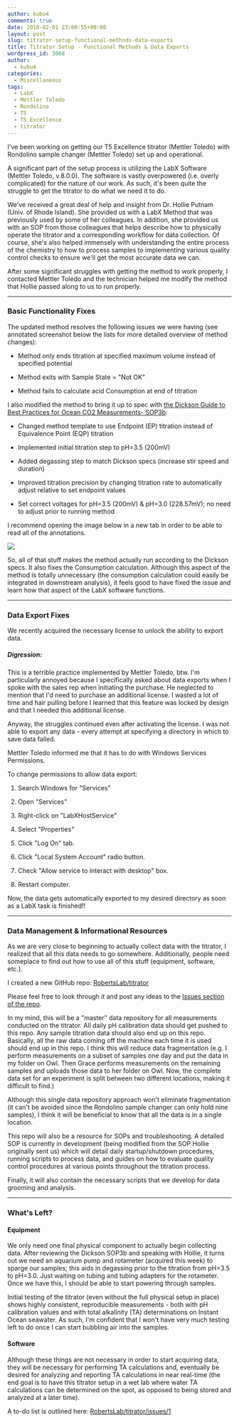 ```yaml
---
author: kubu4
comments: true
date: 2018-02-01 23:00:55+00:00
layout: post
slug: titrator-setup-functional-methods-data-exports
title: Titrator Setup - Functional Methods & Data Exports
wordpress_id: 3068
author:
  - kubu4
categories:
  - Miscellaneous
tags:
  - LabX
  - Mettler Toledo
  - Rondolino
  - T5
  - T5 Excellence
  - titrator
---
```


I've been working on getting our T5 Excellence titrator (Mettler Toledo) with Rondolino sample changer (Mettler Toledo) set up and operational.

A significant part of the setup process is utilizing the LabX Software (Mettler Toledo, v.8.0.0). The software is vastly overpowered (i.e. overly complicated) for the nature of our work. As such, it's been quite the struggle to get the titrator to do what we need it to do.

We've received a great deal of help and insight from Dr. Hollie Putnam (Univ. of Rhode Island). She provided us with a LabX Method that was previously used by some of her colleagues. In addition, she provided us with an SOP from those colleagues that helps describe how to physically operate the titrator and a corresponding workflow for data collection. Of course, she's also helped immensely with understanding the entire process of the chemistry to how to process samples to implementing various quality control checks to ensure we'll get the most accurate data we can.

After some significant struggles with getting the method to work properly, I contacted Mettler Toledo and the technician helped me modify the method that Hollie passed along to us to run properly.



* * *





### Basic Functionality Fixes



The updated method resolves the following issues we were having (see annotated screenshot below the lists for more detailed overview of method changes):





  * Method only ends titration at specified maximum volume instead of specified potential


  * Method exits with Sample State = "Not OK"


  * Method fails to calculate acid Consumption at end of titration



I also modified the method to bring it up to spec with [the Dickson Guide to Best Practices for Ocean CO2 Measurements- SOP3b](httpss://github.com/RobertsLab/titrator/blob/master/protocols/Dickson_Guide_to_Best_Practices_for_Ocean_CO2_Measurements_2007.pdf):





  * Changed method template to use Endpoint (EP) titration instead of Equivalence Point (EQP) titration


  * Implemented initial titration step to pH=3.5 (200mV)


  * Added degassing step to match Dickson specs (increase stir speed and duration)


  * Improved titration precision by changing titration rate to automatically adjust relative to set endpoint values


  * Set correct voltages for pH=3.5 (200mV) & pH=3.0 (228.57mV); no need to adjust prior to running method



I recommend opening the image below in a new tab in order to be able to read all of the annotations.

![](https://owl.fish.washington.edu/Athaliana/20180201_labx_method_comparison_01.png)

So, all of that stuff makes the method actually run according to the Dickson specs. It also fixes the Consumption calculation. Although this aspect of the method is totally unnecessary (the consumption calculation could easily be integrated in downstream analysis), it feels good to have fixed the issue and learn how that aspect of the LabX software functions.



* * *





### Data Export Fixes



We recently acquired the necessary license to unlock the ability to export data.



##### Digression:



This is a terrible practice implemented by Mettler Toledo, btw. I'm particularly annoyed because I specifically asked about data exports when I spoke with the sales rep when initiating the purchase. He neglected to mention that I'd need to purchase an additional license. I wasted a lot of time and hair pulling before I learned that this feature was locked by design and that I needed this additional license.

Anyway, the struggles continued even after activating the license. I was not able to export any data - every attempt at specifying a directory in which to save data failed.

Mettler Toledo informed me that it has to do with Windows Services Permissions.

To change permissions to allow data export:





  1. Search Windows for "Services"


  2. Open "Services"


  3. Right-click on "LabXHostService"


  4. Select "Properties"


  5. Click "Log On" tab.


  6. Click "Local System Account" radio button.


  7. Check "Allow service to interact with desktop" box.


  8. Restart computer.



Now, the data gets automatically exported to my desired directory as soon as a LabX task is finished!!



* * *





### Data Management & Informational Resources



As we are very close to beginning to actually collect data with the titrator, I realized that all this data needs to go somewhere. Additionally, people need someplace to find out how to use all of this stuff (equipment, software, etc.).

I created a new GitHub repo: [RobertsLab/titrator](httpss://github.com/RobertsLab/titrator)

Please feel free to look through it and post any ideas to the [Issues section of the repo](httpss://github.com/RobertsLab/titrator/issues).

In my mind, this will be a "master" data repository for all measurements conducted on the titrator. All daily pH calibration data should get pushed to this repo. Any sample titration data should also end up on this repo. Basically, all the raw data coming off the machine each time it is used should end up in this repo. I think this will reduce data fragmentation (e.g. I perform measurements on a subset of samples one day and put the data in my folder on Owl. Then Grace performs measurements on the remaining samples and uploads those data to her folder on Owl. Now, the complete data set for an experiment is split between two different locations, making it difficult to find.)

Although this single data repository approach won't eliminate fragmentation (it can't be avoided since the Rondolino sample changer can only hold nine samples), I think it will be beneficial to know that all the data is in a single location.

This repo will also be a resource for SOPs and troubleshooting. A detailed SOP is currently in development (being modified from the SOP Hollie originally sent us) which will detail daily startup/shutdown procedures, running scripts to process data, and guides on how to evaluate quality control procedures at various points throughout the titration process.

Finally, it will also contain the necessary scripts that we develop for data grooming and analysis.



* * *





### What's Left?





#### Equipment



We only need one final physical component to actually begin collecting data. After reviewing the Dickson SOP3b and speaking with Hollie, it turns out we need an aquarium pump and rotameter (acquired this week) to sparge our samples; this aids in degassing prior to the titration from pH=3.5 to pH=3.0. Just waiting on tubing and tubing adapters for the rotameter. Once we have this, I should be able to start powering through samples.

Initial testing of the titrator (even without the full physical setup in place) shows highly consistent, reproducible measurements - both with pH calibration values and with total alkalinity (TA) determinations on Instant Ocean seawater. As such, I'm confident that I won't have very much testing left to do once I can start bubbling air into the samples.



#### Software



Although these things are not necessary in order to start acquiring data, they will be necessary for performing TA calculations and, eventually be desired for analyzing and reporting TA calculations in near real-time (the end goal is to have this titrator setup in a wet lab where water TA calculations can be determined on the spot, as opposed to being stored and analyzed at a later time).

A to-do list is outlined here: [RobertsLab/titrator/issues/1](httpss://github.com/RobertsLab/titrator/issues/1)

